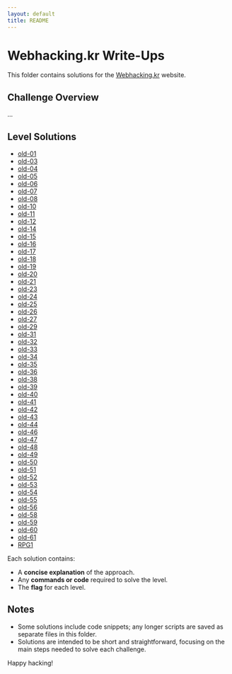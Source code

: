 ```yaml
---
layout: default
title: README
---
```


# Webhacking.kr Write-Ups

This folder contains solutions for the [Webhacking.kr](https://webhacking.kr/) website. 

## Challenge Overview
...

## Level Solutions

- [old-01](./old-01.md)
- [old-03](./old-03.md)
- [old-04](./old-04.md)
- [old-05](./old-05.md)
- [old-06](./old-06.md)
- [old-07](./old-07.md)
- [old-08](./old-08.md)
- [old-10](./old-10.md)
- [old-11](./old-11.md)
- [old-12](./old-12.md)
- [old-14](./old-14.md)
- [old-15](./old-15.md)
- [old-16](./old-16.md)
- [old-17](./old-17.md)
- [old-18](./old-18.md)
- [old-19](./old-19.md)
- [old-20](./old-20.md)
- [old-21](./old-21.md)
- [old-23](./old-23.md)
- [old-24](./old-24.md)
- [old-25](./old-25.md)
- [old-26](./old-26.md)
- [old-27](./old-27.md)
- [old-29](./old-29.md)
- [old-31](./old-31.md)
- [old-32](./old-32.md)
- [old-33](./old-33.md)
- [old-34](./old-34.md)
- [old-35](./old-35.md)
- [old-36](./old-36.md)
- [old-38](./old-38.md)
- [old-39](./old-39.md)
- [old-40](./old-40.md)
- [old-41](./old-41.md)
- [old-42](./old-42.md)
- [old-43](./old-43.md)
- [old-44](./old-44.md)
- [old-46](./old-46.md)
- [old-47](./old-47.md)
- [old-48](./old-48.md)
- [old-49](./old-49.md)
- [old-50](./old-50.md)
- [old-51](./old-51.md)
- [old-52](./old-52.md)
- [old-53](./old-53.md)
- [old-54](./old-54.md)
- [old-55](./old-55.md)
- [old-56](./old-56.md)
- [old-58](./old-58.md)
- [old-59](./old-59.md)
- [old-60](./old-60.md)
- [old-61](./old-61.md)
- [RPG1](./RPG1.md)

Each solution contains:
- A **concise explanation** of the approach.
- Any **commands or code** required to solve the level.
- The **flag** for each level.

## Notes
- Some solutions include code snippets; any longer scripts are saved as separate files in this folder.
- Solutions are intended to be short and straightforward, focusing on the main steps needed to solve each challenge.
  
Happy hacking!
